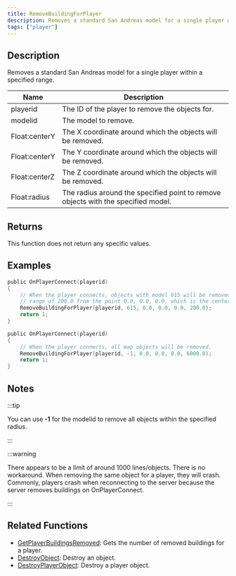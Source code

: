 ```yaml
---
title: RemoveBuildingForPlayer
description: Removes a standard San Andreas model for a single player within a specified range.
tags: ["player"]
---
```


## Description

Removes a standard San Andreas model for a single player within a specified range.

| Name          | Description                                                                       |
| ------------- | --------------------------------------------------------------------------------- |
| playerid      | The ID of the player to remove the objects for.                                   |
| modelid       | The model to remove.                                                              |
| Float:centerY | The X coordinate around which the objects will be removed.                        |
| Float:centerY | The Y coordinate around which the objects will be removed.                        |
| Float:centerZ | The Z coordinate around which the objects will be removed.                        |
| Float:radius  | The radius around the specified point to remove objects with the specified model. |

## Returns

This function does not return any specific values.

## Examples

```c
public OnPlayerConnect(playerid)
{
    // When the player connects, objects with model 615 will be removed within a
    // range of 200.0 from the point 0.0, 0.0, 0.0, which is the center of San Andreas.
    RemoveBuildingForPlayer(playerid, 615, 0.0, 0.0, 0.0, 200.0);
    return 1;
}

public OnPlayerConnect(playerid)
{
    // When the player connects, all map objects will be removed.
    RemoveBuildingForPlayer(playerid, -1, 0.0, 0.0, 0.0, 6000.0);
    return 1;
}
```

## Notes

:::tip

You can use **-1** for the modelid to remove all objects within the specified radius.

:::

:::warning

There appears to be a limit of around 1000 lines/objects. There is no workaround. When removing the same object for a player, they will crash. Commonly, players crash when reconnecting to the server because the server removes buildings on OnPlayerConnect.

:::

## Related Functions

- [GetPlayerBuildingsRemoved](GetPlayerBuildingsRemoved): Gets the number of removed buildings for a player.
- [DestroyObject](DestroyObject): Destroy an object.
- [DestroyPlayerObject](DestroyPlayerObject): Destroy a player object.
